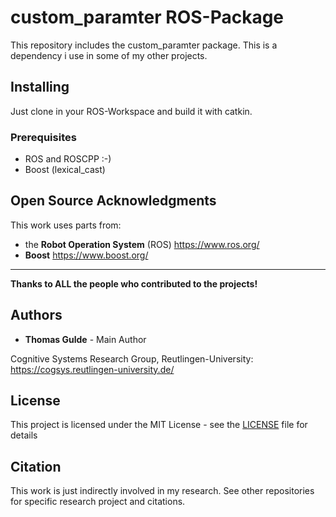 # custom_paramter ROS-Package
This repository includes the custom_paramter package. This is a dependency i use in some of my other projects.

## Installing
Just clone in your ROS-Workspace and build it with catkin. 

### Prerequisites 
* ROS and ROSCPP :-)
* Boost (lexical_cast)

## Open Source Acknowledgments
This work uses parts from:
* the **Robot Operation System** (ROS) https://www.ros.org/
* **Boost** https://www.boost.org/
* **

**Thanks to ALL the people who contributed to the projects!**

## Authors
* **Thomas Gulde** - Main Author

Cognitive Systems Research Group, Reutlingen-University:  
https://cogsys.reutlingen-university.de/

## License

This project is licensed under the MIT License - see the [LICENSE](LICENSE) file for details

## Citation
This work is just indirectly involved in my research. 
See other repositories for specific research project and citations.  

